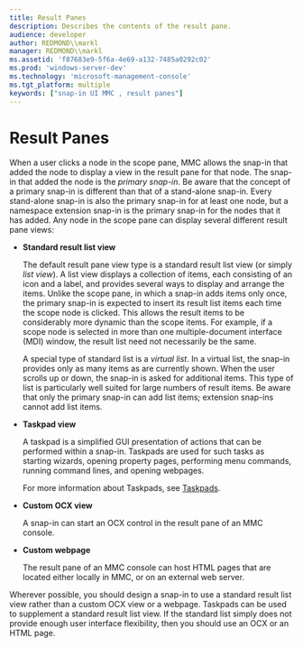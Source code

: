 ```yaml
---
title: Result Panes
description: Describes the contents of the result pane.
audience: developer
author: REDMOND\\markl
manager: REDMOND\\markl
ms.assetid: 'f87683e9-5f6a-4e69-a132-7485a0292c02'
ms.prod: 'windows-server-dev'
ms.technology: 'microsoft-management-console'
ms.tgt_platform: multiple
keywords: ["snap-in UI MMC , result panes"]
---
```


# Result Panes

When a user clicks a node in the scope pane, MMC allows the snap-in that added the node to display a view in the result pane for that node. The snap-in that added the node is the *primary snap-in*. Be aware that the concept of a primary snap-in is different than that of a stand-alone snap-in. Every stand-alone snap-in is also the primary snap-in for at least one node, but a namespace extension snap-in is the primary snap-in for the nodes that it has added. Any node in the scope pane can display several different result pane views:

-   **Standard result list view**

    The default result pane view type is a standard result list view (or simply *list view*). A list view displays a collection of items, each consisting of an icon and a label, and provides several ways to display and arrange the items. Unlike the scope pane, in which a snap-in adds items only once, the primary snap-in is expected to insert its result list items each time the scope node is clicked. This allows the result items to be considerably more dynamic than the scope items. For example, if a scope node is selected in more than one multiple-document interface (MDI) window, the result list need not necessarily be the same.

    A special type of standard list is a *virtual list*. In a virtual list, the snap-in provides only as many items as are currently shown. When the user scrolls up or down, the snap-in is asked for additional items. This type of list is particularly well suited for large numbers of result items. Be aware that only the primary snap-in can add list items; extension snap-ins cannot add list items.

-   **Taskpad view**

    A taskpad is a simplified GUI presentation of actions that can be performed within a snap-in. Taskpads are used for such tasks as starting wizards, opening property pages, performing menu commands, running command lines, and opening webpages.

    For more information about Taskpads, see [Taskpads](taskpads.md).

-   **Custom OCX view**

    A snap-in can start an OCX control in the result pane of an MMC console.

-   **Custom webpage**

    The result pane of an MMC console can host HTML pages that are located either locally in MMC, or on an external web server.

Wherever possible, you should design a snap-in to use a standard result list view rather than a custom OCX view or a webpage. Taskpads can be used to supplement a standard result list view. If the standard list simply does not provide enough user interface flexibility, then you should use an OCX or an HTML page.

 

 




